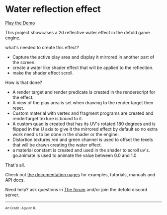 # Water reflection effect

[Play the Demo](https://flexyourbrain.itch.io/water-effect)

This project showcases a 2d reflective water effect in the defold game engine.

what's needed to create this effect?

- Capture the active play area and display it mirrored in another part of the screen.
- create a water like shader effect that will be applied to the reflection.
- make the shader effect scroll.

How is that done?

- A render target and render predicate is created in the renderscript for the effect.
- A view of the play area is set when drawing to the render target then reset.
- Custom material with vertex and fragment programs are created and rendertarget texture is bound to it.
- A custom quad is created that has its UV's rotated 180 degrees and is flipped in the U axis to give it the mirrored effect by default so no extra work need's to be done in the shader or the engine.
- Distortion textures red and green channel is used to offset the texels that will be drawn creating the water effect.
- a material constant is created and used in the shader to scroll uv's. go.animate is used to animate the value between 0.0 and 1.0

 That's all. 

Check out [the documentation pages](https://defold.com/learn) for examples, tutorials, manuals and API docs.

Need help? ask questions in [The forum](https://forum.defold.com) and/or join the defold discord server.

---
<sup><sub>Art Credit : Agustin R.</sub></sup>